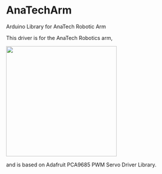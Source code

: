 # AnaTechArm
Arduino Library for AnaTech Robotic Arm

This driver is for the AnaTech Robotics arm,

<a href="https://howtomechatronics.com/tutorials/arduino/diy-arduino-robot-arm-with-smartphone-control/"><img src="https://github.com/rajattarade/AnaTechArm/images/arm.jpg" height="300"/></a>

and is based on Adafruit PCA9685 PWM Servo Driver Library.
